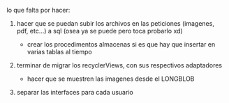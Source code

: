lo que falta por hacer:

1. hacer que se puedan subir los archivos en las peticiones (imagenes, pdf, etc...) a sql (osea ya se puede pero toca probarlo xd)
   - crear los procedimentos almacenas si es que hay que insertar en varias tablas al tiempo

3. terminar de migrar los recyclerViews, con sus respectivos adaptadores
   - hacer que se muestren las imagenes desde el LONGBLOB

4. separar las interfaces para cada usuario
